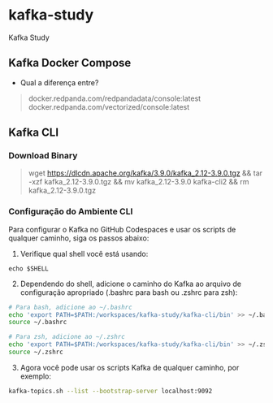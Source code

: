 # kafka-study
Kafka Study

## Kafka Docker Compose

- Qual a diferença entre?
> docker.redpanda.com/redpandadata/console:latest
> docker.redpanda.com/vectorized/console:latest

## Kafka CLI

### Download Binary
> wget https://dlcdn.apache.org/kafka/3.9.0/kafka_2.12-3.9.0.tgz && tar -xzf kafka_2.12-3.9.0.tgz && mv kafka_2.12-3.9.0 kafka-cli2 && rm kafka_2.12-3.9.0.tgz

### Configuração do Ambiente CLI

Para configurar o Kafka no GitHub Codespaces e usar os scripts de qualquer caminho, siga os passos abaixo:

1. Verifique qual shell você está usando:

```ssh
echo $SHELL
```

2. Dependendo do shell, adicione o caminho do Kafka ao arquivo de configuração apropriado (.bashrc para bash ou .zshrc para zsh):

```bash
# Para bash, adicione ao ~/.bashrc
echo 'export PATH=$PATH:/workspaces/kafka-study/kafka-cli/bin' >> ~/.bashrc
source ~/.bashrc

# Para zsh, adicione ao ~/.zshrc
echo 'export PATH=$PATH:/workspaces/kafka-study/kafka-cli/bin' >> ~/.zshrc
source ~/.zshrc
```
3. Agora você pode usar os scripts Kafka de qualquer caminho, por exemplo:

```bash
kafka-topics.sh --list --bootstrap-server localhost:9092
```

##

##

##


